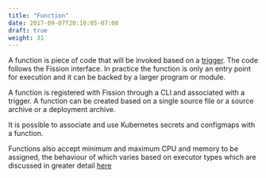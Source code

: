 ```yaml
---
title: "Function"
date: 2017-09-07T20:10:05-07:00
draft: true
weight: 31
---
```

A function is piece of code that will be invoked based on a [trigger](../trigger). The code follows the Fission interface. In practice the function is only an entry point for execution and it can be backed by a larger program or module.

A function is registered with Fission through a CLI and associated with a trigger. A function can be created based on a single source file or a source archive or a deployment archive.

It is possible to associate and use Kubernetes secrets and configmaps with a function.

Functions also accept minimum and maximum CPU and memory to be assigned, the behaviour of which varies based on executor types which are discussed in greater detail [here](../executor)